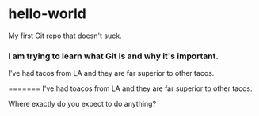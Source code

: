 # hello-world
My first Git repo that doesn't suck.

### I am trying to learn what Git is and why it's important.
I've had tacos from LA and they are far superior to other tacos.

=======
I've had toacos from LA and they are far superior to other tacos.

Where exactly do you expect to do anything?
